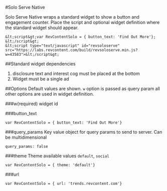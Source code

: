 #Solo Serve Native

Solo Serve Native wraps a standard widget to show a button and engagement counter. Place the script and optional widget definition where the standard widget should appear.

```
&lt;script&gt;var RevContentSolo = { button_text: 'Find Out More'}; &lt;/script&gt;
&lt;script type="text/javascript" id="revsoloserve" src="https://labs.revcontent.com/build/revsoloserve.min.js?w=43583">&lt;/script&gt;
```

##Standard widget dependencies
1. disclosure text and interest cog must be placed at the bottom
2. Widget must be a single ad

##Options
Default values are shown. ```w``` option is passed as query param all other options are used in widget definition.

###w(required)
widget id

###button_text
```
var RevContentSolo = { button_text: 'Find Out More'}
```

###query_params
Key value object for query params to send to server. Can be multidimensional
```
query_params: false
```

###theme
Theme available values ```default```, ```social```
```
var RevContentSolo = { theme: 'default'}
```

###url
```
var RevContentSolo = { url: 'trends.revcontent.com'}
```